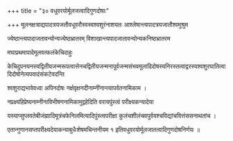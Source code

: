 +++
title = "३० वधूवरयोर्मूलजत्वादिगुणदोषाः"

+++
मूलनक्षत्राद्यपादत्रयजतौवधूवरौस्वस्वश्वशुरंनाशयतः आश्लेषान्त्यपादत्रयजातौश्वमुश्रुम

ज्येष्ठान्त्यपादाजतावन्योन्यज्येष्ठभ्रातरम् विशाखान्त्यपादजातावन्योन्यकनिष्ठभ्रातरम

मघाप्रथमापादेमूलवत्फलंकेचिदाहुः

केचिदुपनयनस्यद्वितीयजन्मरूपत्वात्तेनचद्वितीयजन्मनापूर्वजन्मसंभवमूलादिदोषस्यनिरस्तत्वाद्वरस्यश्वशुरघातित्वादिदोषोनेत्यपवादंसंकटेवदन्ति

श्वशुराद्यभावेवध्वा अपिनदोषः नर्क्षवृक्षनदीनाम्नींनान्त्यापर्वतनामिकाम ।

नप्रक्ष्यहिप्रेष्यनाम्नीनाविभीषणनामिकामुद्वहेदिति वरायपुंस्त्वं परीक्ष्यकन्यादेया

यस्याप्सुप्लवतेबीजंह्मादिमूत्रंचफेनिलमित्यादिपुंस्त्वपरीक्षा कुलंचशीलंचवपुर्वयश्चविद्यांचवित्तंससनाथतांच ।

एतान्गुणानसप्तपरीक्ष्यदेयाकन्याबुधैःशेषमचिन्तनीयम १ इतिवधुवरयोर्मूलजातत्वादिगुणदोषनिर्णयः ॥
